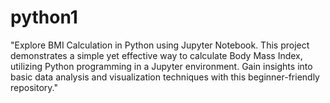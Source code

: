 # python1
"Explore BMI Calculation in Python using Jupyter Notebook. This project demonstrates a simple yet effective way to calculate Body Mass Index, utilizing Python programming in a Jupyter environment. Gain insights into basic data analysis and visualization techniques with this beginner-friendly repository."
